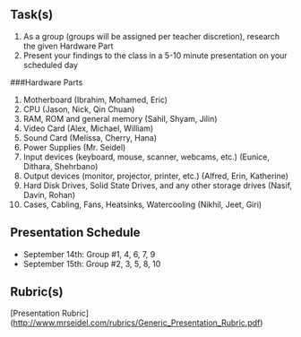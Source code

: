 Task(s)
-------
1. As a group (groups will be assigned per teacher discretion), research the given Hardware Part
2. Present your findings to the class in a 5-10 minute presentation on your scheduled day

###Hardware Parts
1. Motherboard (Ibrahim, Mohamed, Eric)
2. CPU (Jason, Nick, Qin Chuan)
3. RAM, ROM and general memory (Sahil, Shyam, Jilin) 
4. Video Card (Alex, Michael, William)
5. Sound Card (Melissa, Cherry, Hana)
6. Power Supplies (Mr. Seidel)
7. Input devices (keyboard, mouse, scanner, webcams, etc.) (Eunice, Dithara, Shehrbano)
8. Output devices (monitor, projector, printer, etc.) (Alfred, Erin, Katherine)
9. Hard Disk Drives, Solid State Drives, and any other storage drives (Nasif, Davin, Rohan)
10. Cases, Cabling, Fans, Heatsinks, Watercooling (Nikhil, Jeet, Giri)

Presentation Schedule
------------------
- September 14th: Group #1, 4, 6, 7, 9
- September 15th: Group #2, 3, 5, 8, 10

Rubric(s)
---------
[Presentation Rubric] (http://www.mrseidel.com/rubrics/Generic_Presentation_Rubric.pdf)
